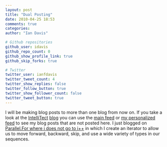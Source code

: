 ```yaml
---
layout: post
title: "Dual Posting"
date: 2010-04-25 18:53
comments: true
categories:
author: "Ian Davis"

# Github repositories
github_user: idavis
github_repo_count: 0
github_show_profile_link: true
github_skip_forks: true

# Twitter
twitter_user: ianfdavis
twitter_tweet_count: 4
twitter_show_replies: false
twitter_follow_button: true
twitter_show_follower_count: false
twitter_tweet_button: true
---
```

I will be making blog posts to more than one blog from now on. If you take a look at the [IntelliTect](http://www.intellitect.com/) [blog](http://www.intellitect.com/blog/) you can use the [main feed](http://www.intellitechture.com/feed/rss/) or [my personalized feed](http://www.intellitechture.com/author/ian-davis/feed/rss/) to see my blog posts that are not posted here. I just blogged on [Parallel.For where i does not go to i++](http://www.intellitechture.com/parallel-for-where-i-does-not-go-to-i/) in which I create an iterator to allow us to move forward, backward, skip, and use a wide variety of types in our sequences.